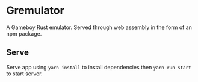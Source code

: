 # Gremulator
A Gameboy Rust emulator.  Served through web assembly in the form of an npm package.

## Serve
Serve app using `yarn install` to install dependencies then `yarn run start` to start server.
